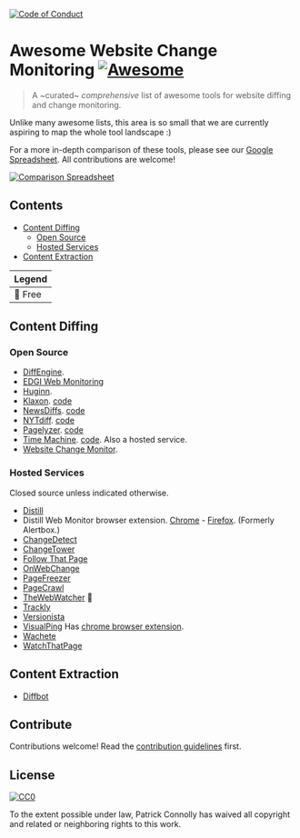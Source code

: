 [![Code of Conduct](https://img.shields.io/badge/%E2%9D%A4-code%20of%20conduct-blue.svg?style=flat)](https://github.com/edgi-govdata-archiving/overview/blob/master/CONDUCT.md)

# Awesome Website Change Monitoring [![Awesome](https://cdn.rawgit.com/sindresorhus/awesome/d7305f38d29fed78fa85652e3a63e154dd8e8829/media/badge.svg)](https://github.com/sindresorhus/awesome)

> A ~curated~ _comprehensive_ list of awesome tools for website diffing
> and change monitoring.

Unlike many awesome lists, this area is so small that we are currently
aspiring to map the whole tool landscape :)

For a more in-depth comparison of these tools, please see our [Google Spreadsheet][spreadsheet]. All contributions are welcome!

[![Comparison Spreadsheet](https://i.imgur.com/dtT1Cjj.png)][spreadsheet]


## Contents

- [Content Diffing](#content-diffing)
  - [Open Source](#open-source)
  - [Hosted Services](#hosted-services)
- [Content Extraction](#content-extraction)

| Legend |
|--------|
| :beer: Free |


## Content Diffing

### Open Source

- [DiffEngine][].
- [EDGI Web Monitoring][edgi-webmon]
- [Huginn][].
- [Klaxon][]. [code][klaxon-code]
- [NewsDiffs][]. [code][newsdiffs-code]
- [NYTdiff][]. [code][nytdiff-code]
- [Pagelyzer][]. [code][pagelyzer-code]
- [Time Machine][]. [code][timemachine-code]. Also a hosted service.
- [Website Change Monitor][website-change-monitor].


### Hosted Services

Closed source unless indicated otherwise.

- [Distill][]
- Distill Web Monitor browser extension. [Chrome][distill-chrome] - [Firefox][distill-ff]. (Formerly Alertbox.)
- [ChangeDetect][]
- [ChangeTower][]
- [Follow That Page][]
- [OnWebChange][]
- [PageFreezer][]
- [PageCrawl][]
- [TheWebWatcher][] :beer:
- [Trackly][]
- [Versionista][]
- [VisualPing][] Has [chrome browser extension][visualping-chrome].
- [Wachete][]
- [WatchThatPage][]

## Content Extraction

- [Diffbot][]


## Contribute

Contributions welcome! Read the [contribution guidelines](https://github.com/edgi-govdata-archiving/awesome-website-change-monitoring/blob/master/CONTRIBUTING.md) first.


## License

[![CC0](http://mirrors.creativecommons.org/presskit/buttons/88x31/svg/cc-zero.svg)](http://creativecommons.org/publicdomain/zero/1.0)

To the extent possible under law, Patrick Connolly has waived all copyright and
related or neighboring rights to this work.

   [huginn]: https://github.com/huginn/huginn
   [klaxon]: https://www.newsklaxon.org/
   [klaxon-code]: https://github.com/themarshallproject/klaxon
   [pagelyzer]: http://pagelyzer.openpreservation.org/
   [pagelyzer-code]: https://github.com/openpreserve/pagelyzer
   [trackly]: https://trackly.io/
   [versionista]: https://versionista.com/
   [visualping]: https://visualping.io/
   [visualping-chrome]: https://chrome.google.com/webstore/detail/visualping/pemhgklkefakciniebenbfclihhmmfcd
   [follow that page]: https://www.followthatpage.com/
   [diffbot]: https://www.diffbot.com/
   [pagecrawl]: https://pagecrawl.io/
   [pagefreezer]: https://www.pagefreezer.com/
   [diffengine]: https://github.com/DocNow/diffengine
   [nytdiff]: https://twitter.com/nyt_diff
   [nytdiff-code]: https://github.com/j-e-d/NYTdiff
   [onwebchange]: https://onwebchange.com/
   [thewebwatcher]: http://www.thewebwatcher.com/
   [ChangeTower]: https://changetower.com/
   [ChangeDetection]: https://www.changedetection.com/
   [WatchThatPage]: http://www.watchthatpage.com/
   [NewsDiffs]: http://newsdiffs.org/
   [newsdiffs-code]: https://github.com/ecprice/newsdiffs
   [wachete]: https://www.wachete.com/
   [spreadsheet]: https://docs.google.com/spreadsheets/d/1TqKX1PA2eOszLgb8Vejw5GPe4STJkHWFe2_IUa3t5gM/edit#gid=0
   [distill]: https://distill.io/
   [distill-ff]: https://addons.mozilla.org/en-us/firefox/addon/alertbox/
   [distill-chrome]: https://chrome.google.com/webstore/detail/distill-web-monitor/inlikjemeeknofckkjolnjbpehgadgge?hl=en
   [edgi-webmon]: https://github.com/edgi-govdata-archiving/web-monitoring
   [ChangeDetect]: http://www.changedetect.com/
   [Time Machine]: http://timemachine.truthmeter.mk
   [timemachine-code]: https://bitbucket.org/metamorfozis/news
   [website-change-monitor]: https://github.com/JuanmaMenendez/website-change-monitor
